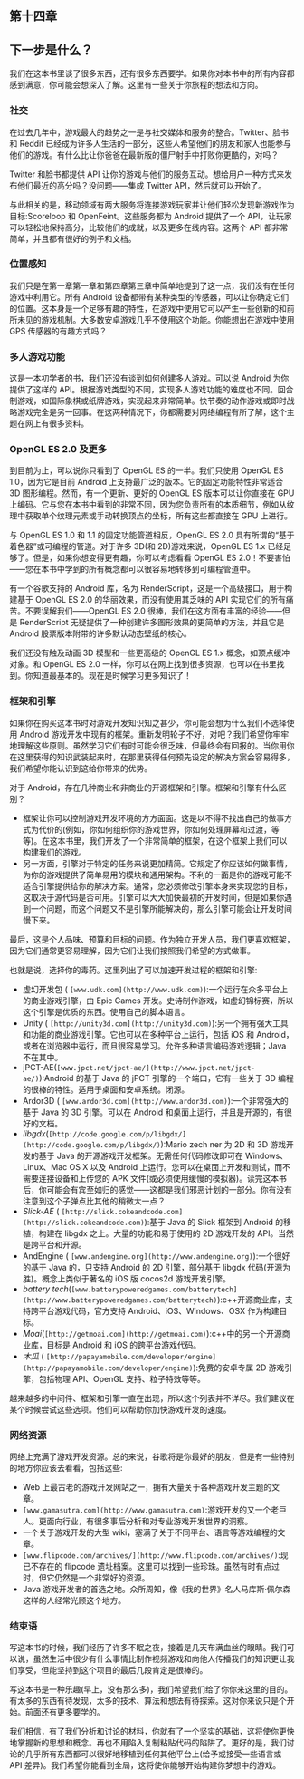 ## 第十四章

## 下一步是什么？

我们在这本书里谈了很多东西，还有很多东西要学。如果你对本书中的所有内容都感到满意，你可能会想深入了解。这里有一些关于你旅程的想法和方向。

### 社交

在过去几年中，游戏最大的趋势之一是与社交媒体和服务的整合。Twitter、脸书和 Reddit 已经成为许多人生活的一部分，这些人希望他们的朋友和家人也能参与他们的游戏。有什么比让你爸爸在最新版的僵尸射手中打败你更酷的，对吗？

Twitter 和脸书都提供 API 让你的游戏与他们的服务互动。想给用户一种方式来发布他们最近的高分吗？没问题——集成 Twitter API，然后就可以开始了。

与此相关的是，移动领域有两大服务将连接游戏玩家并让他们轻松发现新游戏作为目标:Scoreloop 和 OpenFeint。这些服务都为 Android 提供了一个 API，让玩家可以轻松地保持高分，比较他们的成就，以及更多在线内容。这两个 API 都非常简单，并且都有很好的例子和文档。

### 位置感知

我们只是在第一章第一章和第四章第三章中简单地提到了这一点，我们没有在任何游戏中利用它。所有 Android 设备都带有某种类型的传感器，可以让你确定它们的位置。这本身是一个足够有趣的特性，在游戏中使用它可以产生一些创新的和前所未见的游戏机制。大多数安卓游戏几乎不使用这个功能。你能想出在游戏中使用 GPS 传感器的有趣方式吗？

### 多人游戏功能

这是一本初学者的书，我们还没有谈到如何创建多人游戏。可以说 Android 为你提供了这样的 API。根据游戏类型的不同，实现多人游戏功能的难度也不同。回合制游戏，如国际象棋或纸牌游戏，实现起来非常简单。快节奏的动作游戏或即时战略游戏完全是另一回事。在这两种情况下，你都需要对网络编程有所了解，这个主题在网上有很多资料。

### OpenGL ES 2.0 及更多

到目前为止，可以说你只看到了 OpenGL ES 的一半。我们只使用 OpenGL ES 1.0，因为它是目前 Android 上支持最广泛的版本。它的固定功能特性非常适合 3D 图形编程。然而，有一个更新、更好的 OpenGL ES 版本可以让你直接在 GPU 上编码。它与您在本书中看到的非常不同，因为您负责所有的本质细节，例如从纹理中获取单个纹理元素或手动转换顶点的坐标，所有这些都直接在 GPU 上进行。

与 OpenGL ES 1.0 和 1.1 的固定功能管道相反，OpenGL ES 2.0 具有所谓的“基于着色器”或可编程的管道。对于许多 3D(和 2D)游戏来说，OpenGL ES 1.x 已经足够了。但是，如果你想变得更有趣，你可以考虑看看 OpenGL ES 2.0！不要害怕——您在本书中学到的所有概念都可以很容易地转移到可编程管道中。

有一个谷歌支持的 Android 库，名为 RenderScript，这是一个高级接口，用于构建基于 OpenGL ES 2.0 的华丽效果，而没有使用其乏味的 API 实现它们的所有痛苦。不要误解我们——OpenGL ES 2.0 很棒，我们在这方面有丰富的经验——但是 RenderScript 无疑提供了一种创建许多图形效果的更简单的方法，并且它是 Android 股票版本附带的许多默认动态壁纸的核心。

我们还没有触及动画 3D 模型和一些更高级的 OpenGL ES 1.x 概念，如顶点缓冲对象。和 OpenGL ES 2.0 一样，你可以在网上找到很多资源，也可以在书里找到。你知道最基本的。现在是时候学习更多知识了！

### 框架和引擎

如果你在购买这本书时对游戏开发知识知之甚少，你可能会想为什么我们不选择使用 Android 游戏开发中现有的框架。重新发明轮子不好，对吧？我们希望你牢牢地理解这些原则。虽然学习它们有时可能会很乏味，但最终会有回报的。当你用你在这里获得的知识武装起来时，在那里获得任何预先设定的解决方案会容易得多，我们希望你能认识到这给你带来的优势。

对于 Android，存在几种商业和非商业的开源框架和引擎。框架和引擎有什么区别？

*   框架让你可以控制游戏开发环境的方方面面。这是以不得不找出自己的做事方式为代价的(例如，你如何组织你的游戏世界，你如何处理屏幕和过渡，等等)。在这本书里，我们开发了一个非常简单的框架，在这个框架上我们可以构建我们的游戏。
*   另一方面，引擎对于特定的任务来说更加精简。它规定了你应该如何做事情，为你的游戏提供了简单易用的模块和通用架构。不利的一面是你的游戏可能不适合引擎提供给你的解决方案。通常，您必须修改引擎本身来实现您的目标，这取决于源代码是否可用。引擎可以大大加快最初的开发时间，但是如果你遇到一个问题，而这个问题又不是引擎所能解决的，那么引擎可能会让开发时间慢下来。

最后，这是个人品味、预算和目标的问题。作为独立开发人员，我们更喜欢框架，因为它们通常更容易理解，因为它们让我们按照我们希望的方式做事。

也就是说，选择你的毒药。这里列出了可以加速开发过程的框架和引擎:

*   虚幻开发包 ( `[www.udk.com](http://www.udk.com)`):一个运行在众多平台上的商业游戏引擎，由 Epic Games 开发。史诗制作游戏，如虚幻锦标赛，所以这个引擎是优质的东西。使用自己的脚本语言。
*   Unity ( `[http://unity3d.com](http://unity3d.com)`):另一个拥有强大工具和功能的商业游戏引擎。它也可以在多种平台上运行，包括 iOS 和 Android，或者在浏览器中运行，而且很容易学习。允许多种语言编码游戏逻辑；Java 不在其中。
*   jPCT-AE(`[www.jpct.net/jpct-ae/](http://www.jpct.net/jpct-ae/)`):Android 的基于 Java 的 jPCT 引擎的一个端口，它有一些关于 3D 编程的很棒的特性。适用于桌面和安卓系统。闭源。
*   Ardor3D ( `[www.ardor3d.com](http://www.ardor3d.com)`):一个非常强大的基于 Java 的 3D 引擎。可以在 Android 和桌面上运行，并且是开源的，有很好的文档。
*   *libgdx*(`[http://code.google.com/p/libgdx/](http://code.google.com/p/libgdx/)`):Mario zech ner 为 2D 和 3D 游戏开发的基于 Java 的开源游戏开发框架。无需任何代码修改即可在 Windows、Linux、Mac OS X 以及 Android 上运行。您可以在桌面上开发和测试，而不需要连接设备和上传您的 APK 文件(或必须使用缓慢的模拟器)。读完这本书后，你可能会有宾至如归的感觉——这都是我们邪恶计划的一部分。你有没有注意到这个子弹点比其他的稍微大一点？
*   *Slick-AE* ( `[http://slick.cokeandcode.com](http://slick.cokeandcode.com)`):基于 Java 的 Slick 框架到 Android 的移植，构建在 libgdx 之上。大量的功能和易于使用的 2D 游戏开发的 API。当然是跨平台和开源。
*   AndEngine ( `[www.andengine.org](http://www.andengine.org)`):一个很好的基于 Java 的，只支持 Android 的 2D 引擎，部分基于 libgdx 代码(开源为胜)。概念上类似于著名的 iOS 版 cocos2d 游戏开发引擎。
*   *battery tech*(`[www.batterypoweredgames.com/batterytech](http://www.batterypoweredgames.com/batterytech)`):c++开源商业库，支持跨平台游戏代码，官方支持 Android、iOS、Windows、OSX 作为构建目标。
*   *Moai*(`[http://getmoai.com](http://getmoai.com)`):c++中的另一个开源商业库，目标是 Android 和 iOS 的跨平台游戏代码。
*   *木瓜* ( `[http://papayamobile.com/developer/engine](http://papayamobile.com/developer/engine)`):免费的安卓专属 2D 游戏引擎，包括物理 API、OpenGL 支持、粒子特效等等。

越来越多的中间件、框架和引擎一直在出现，所以这个列表并不详尽。我们建议在某个时候尝试这些选项。他们可以帮助你加快游戏开发的速度。

### 网络资源

网络上充满了游戏开发资源。总的来说，谷歌将是你最好的朋友，但是有一些特别的地方你应该去看看，包括这些:

*   Web 上最古老的游戏开发网站之一，拥有大量关于各种游戏开发主题的文章。
*   `[www.gamasutra.com](http://www.gamasutra.com)`:游戏开发的又一个老巨人。更面向行业，有很多事后分析和对专业游戏开发世界的洞察。
*   一个关于游戏开发的大型 wiki，塞满了关于不同平台、语言等游戏编程的文章。
*   `[www.flipcode.com/archives/](http://www.flipcode.com/archives/)`:现已不存在的 flipcode 遗址档案。这里可以找到一些珍珠。虽然有时有点过时，但它仍然是一个非常好的资源。
*   Java 游戏开发者的首选之地。众所周知，像《我的世界》名人马库斯·佩尔森这样的人经常光顾这个地方。

### 结束语

写这本书的时候，我们经历了许多不眠之夜，接着是几天布满血丝的眼睛。我们可以说，虽然生活中很少有什么事情比制作视频游戏和向他人传播我们的知识更让我们享受，但能坚持到这个项目的最后几段肯定是很棒的。

写这本书是一种乐趣(早上，没有那么多)，我们希望我们给了你你来这里的目的。有太多的东西有待发现，太多的技术、算法和想法有待探索。这对你来说只是个开始。前面还有更多要学的。

我们相信，有了我们分析和讨论的材料，你就有了一个坚实的基础，这将使你更快地掌握新的思想和概念。再也不用陷入复制粘贴代码的陷阱了。更好的是，我们讨论的几乎所有东西都可以很好地移植到任何其他平台上(给予或接受一些语言或 API 差异)。我们希望你能看到全局，这将使你能够开始构建你梦想中的游戏。